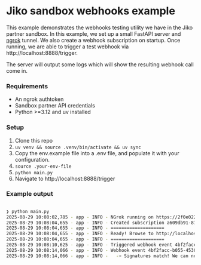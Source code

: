 # Jiko sandbox webhooks example

This example demonstrates the webhooks testing utility we have in
the Jiko partner sandbox. In this example, we set up a small FastAPI
server and [ngrok](https://ngrok.com) tunnel. We also create a webhook subscription
on startup. Once running, we are able to trigger a test webhook via http://localhost:8888/trigger.

The server will output some logs which will show the resulting webhook call come in.

### Requirements

- An ngrok authtoken
- Sandbox partner API credentials
- Python >=3.12 and uv installed

### Setup

1. Clone this repo
2. `uv venv && source .venv/bin/activate && uv sync`
3. Copy the env.example file into a .env file, and populate it with your configuration.
4. `source .your-env-file`
5. `python main.py`
6. Navigate to http://localhost:8888/trigger

### Example output

```sh

❯ python main.py
2025-08-29 10:08:02,785 - app - INFO - NGrok running on https://2f0e022ffcf8.ngrok-free.app
2025-08-29 10:08:04,655 - app - INFO - Created subscription a609db91-87ed-4c54-aad7-e098ae34e16c
2025-08-29 10:08:04,655 - app - INFO - ====================
2025-08-29 10:08:04,655 - app - INFO - Ready! Browse to http://localhost:8888/trigger to trigger some webhooks!
2025-08-29 10:08:04,655 - app - INFO - ====================
2025-08-29 10:08:10,625 - app - INFO - Triggered webhook event 4bf2facc-b055-4530-bb63-3a5ba753a637!
2025-08-29 10:08:14,066 - app - INFO - Webhook event 4bf2facc-b055-4530-bb63-3a5ba753a637 received! Received signature = heUhNunw6TvEKt+4nt/ARcwPFv7X5TCdzq1SCq9BOqQ=, expected signature = heUhNunw6TvEKt+4nt/ARcwPFv7X5TCdzq1SCq9BOqQ=
2025-08-29 10:08:14,066 - app - INFO -   -> Signatures match! We can now do something with the payload!

```
